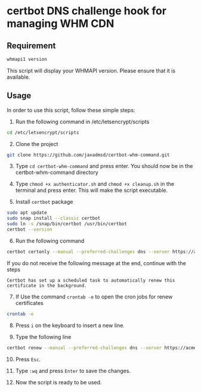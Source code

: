 # certbot DNS challenge hook for managing WHM CDN

## Requirement

```bash
whmapi1 version
```

This script will display your WHMAPI version. Please ensure that it is available.

## Usage

In order to use this script, follow these simple steps:

1. Run the following command in /etc/letsencrypt/scripts

```bash
cd /etc/letsencrypt/scripts
```

2. Clone the project

```bash
git clone https://github.com/javadmsd/certbot-whm-command.git
```

3. Type `cd certbot-whm-command` and press enter. You should now be in the certbot-whm-command directory

4. Type `chmod +x authenticator.sh` and `chmod +x cleanup.sh` in the terminal and press enter. This will make the script executable.

5. Install `certbot` package

```bash
sudo apt update
sudo snap install --classic certbot
sudo ln -s /snap/bin/certbot /usr/bin/certbot
certbot --version
```

6. Run the following command

```bash
certbot certonly --manual --preferred-challenges dns --server https://acme-v02.api.letsencrypt.org/directory --manual-auth-hook ./authenticator.sh --manual-cleanup-hook ./cleanup.sh -d *.example.com
```

If you do not receive the following message at the end, continue with the steps

```
Certbot has set up a scheduled task to automatically renew this certificate in the background.
```

7. If Use the command `crontab -e` to open the cron jobs for renew certificates

```bash
crontab -e
```

8. Press `i` on the keyboard to insert a new line.

9. Type the following line

```bash
certbot renew --manual --preferred-challenges dns --server https://acme-v02.api.letsencrypt.org/directory --manual-auth-hook /etc/letsencrypt/scripts/certbot-whm-command/authenticator.sh --manual-cleanup-hook /etc/letsencrypt/scripts/certbot-whm-command/cleanup.sh -d *.example.com >> /etc/letsencrypt/scripts/certbot-whm-command/certbot.renew.log
```

10. Press `Esc`.

11. Type `:wq` and press `Enter` to save the changes.

12. Now the script is ready to be used.
